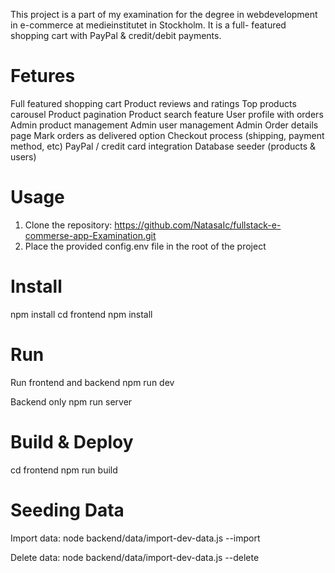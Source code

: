 ﻿This project is a part of my examination for the degree in webdevelopment in e-commerce at medieinstitutet in Stockholm. It is a full- featured shopping cart with PayPal & credit/debit payments.

# Fetures

Full featured shopping cart
Product reviews and ratings
Top products carousel
Product pagination
Product search feature
User profile with orders
Admin product management
Admin user management
Admin Order details page
Mark orders as delivered option
Checkout process (shipping, payment method, etc)
PayPal / credit card integration
Database seeder (products & users)

# Usage

1. Clone the repository:
   https://github.com/NatasaIc/fullstack-e-commerse-app-Examination.git
2. Place the provided config.env file in the root of the project

# Install

npm install
cd frontend
npm install

# Run

Run frontend and backend
npm run dev

Backend only
npm run server

# Build & Deploy

cd frontend
npm run build

# Seeding Data

Import data:
node backend/data/import-dev-data.js --import

Delete data:
node backend/data/import-dev-data.js --delete
